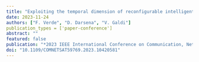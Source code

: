 ```yaml
---
title: "Exploiting the temporal dimension of reconfigurable intelligent surfaces for multiuser downlink"
date: 2023-11-24
authors: ["F. Verde", "D. Darsena", "V. Galdi"]
publication_types = ['paper-conference']
abstract: ""
featured: false
publication: "*2023 IEEE International Conference on Communication, Networks, and Satellite (COMNETSAT)*"
doi: "10.1109/COMNETSAT59769.2023.10420581"
---
```

